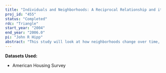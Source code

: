 ```yaml
---
title: "Individuals and Neighborhoods: A Reciprocal Relationship and its Consequences for Change over Time"
proj_id: "455"
status: "Completed"
rdc: "Triangle"
start_year: "2004"
end_year: "2006.0"
pi: "John R Hipp"
abstract: "This study will look at how neighborhoods change over time, how this change affects residents’ perceptions and actions, and how residents’ actions impact on the neighborhood change. Using longitudinal data, it will test two competing theories explaining the relationship between residential instability and crime rates in neighborhoods. I will also test whether the social capital in an area (embodied in social networks, voluntary organizations, and various other institutions) can ameliorate negative impacts on the neighborhood and prevent the downward spiral experienced by some neighborhoods. But to understand how neighborhoods change it is necessary to have an accurate measure of neighborhood quality. A key component of this study will be determining the usefulness of the subjective measures regarding neighborhood satisfaction, characteristics, and crime provided by respondents to the American Housing Survey (AHS) survey. I will combine a rich data set of measures culled from official sources with the AHS subjective responses in 21 metro areas as well as the three national neighbors subsamples (from 1985, 89, and 93). I am collecting a unique longitudinal data set of crime rates for small areas within particular cities. These data will allow me to assess the reliability of respondents to the questions about perceived crime. This will provide valuable information for future researchers who wish to use the subjective responses to the AHS for inferring the objective crime rates in neighborhoods. In addition, by linking in the official data I have collected with the AHS, I will be able to determine the sources of neighborhood satisfaction. This will provide insight if there are important neighborhood dimensions of neighborhood satisfaction that the AHS is not currently asking respondents, and provide guidance for future modification of the survey instrument."
---
```


**Datasets Used:**

  - American Housing Survey 

